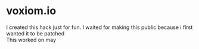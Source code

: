 # voxiom.io
I created this hack just for fun. I waited for making this public because i first wanted it to be patched<br>
This worked on may
